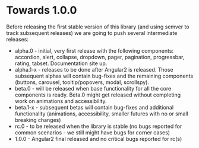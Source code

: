 # Towards 1.0.0

Before releasing the first stable version of this library (and using semver to track subsequent releases) we are going to push several intermediate releases:
* alpha.0 - initial, very first release with the following components: accordion, alert, collapse, dropdown, pager, pagination, progressbar, rating, tabset. Documentation site up.   
* alpha.1-x - releases to be done after Angular2 is released. Those subsequent alphas will contain bug-fixes and the remaining components (buttons, carousel, tooltip/popovers, modal, scrollspy).
* beta.0 - will be released when base functionality for all the core components is ready. Beta.0 might get released without completing work on animations and accessibility.
* beta.1-x - subsequent betas will contain bug-fixes and additional functionality (animations, accessibility, smaller futures with no or small breaking changes)
* rc.0 - to be released when the library is stable (no bugs reported for common scenarios - we still might have bugs for corner cases)
* 1.0.0 - Angular2 final released and no critical bugs reported for rc(s)